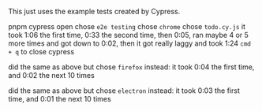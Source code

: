 This just uses the example tests created by Cypress.

pnpm cypress open
chose `e2e testing`
chose `chrome`
chose `todo.cy.js`
it took 1:06 the first time, 0:33 the second time, then 0:05, ran maybe 4 or 5 more times and got down to 0:02, then it got really laggy and took 1:24
`cmd + q` to close cypress

did the same as above but chose `firefox` instead:
it took 0:04 the first time, and 0:02 the next 10 times

did the same as above but chose `electron` instead:
it took 0:03 the first time, and 0:01 the next 10 times
